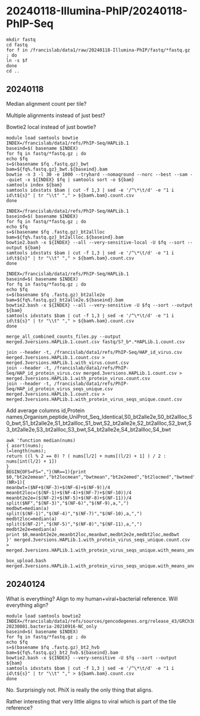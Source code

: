 
#	20240118-Illumina-PhIP/20240118-PhIP-Seq


```
mkdir fastq
cd fastq
for f in /francislab/data1/raw/20240118-Illumina-PhIP/fastq/*fastq.gz ; do
ln -s $f
done
cd ..
```


##	20240118


Median alignment count per tile?

Multiple alignments instead of just best?

Bowtie2 local instead of just bowtie?




```
module load samtools bowtie
INDEX=/francislab/data1/refs/PhIP-Seq/HAPLib.1
baseind=$( basename $INDEX)
for fq in fastq/*fastq.gz ; do
echo $fq
s=$(basename $fq .fastq.gz)_bwt
bam=${fq%.fastq.gz}_bwt.${baseind}.bam
bowtie -n 3 -l 30 -e 1000 --tryhard --nomaqround --norc --best --sam --quiet -x ${INDEX} $fq | samtools sort -o ${bam}
samtools index ${bam}
samtools idxstats $bam | cut -f 1,3 | sed -e '/^\*\t/d' -e "1 i id\t${s}" | tr "\\t" "," > ${bam%.bam}.count.csv
done

INDEX=/francislab/data1/refs/PhIP-Seq/HAPLib.1
baseind=$( basename $INDEX)
for fq in fastq/*fastq.gz ; do
echo $fq
s=$(basename $fq .fastq.gz)_bt2allloc
bam=${fq%.fastq.gz}_bt2allloc.${baseind}.bam
bowtie2.bash -x ${INDEX} --all --very-sensitive-local -U $fq --sort --output ${bam}
samtools idxstats $bam | cut -f 1,3 | sed -e '/^\*\t/d' -e "1 i id\t${s}" | tr "\\t" "," > ${bam%.bam}.count.csv
done

INDEX=/francislab/data1/refs/PhIP-Seq/HAPLib.1
baseind=$( basename $INDEX)
for fq in fastq/*fastq.gz ; do
echo $fq
s=$(basename $fq .fastq.gz)_bt2alle2e
bam=${fq%.fastq.gz}_bt2alle2e.${baseind}.bam
bowtie2.bash -x ${INDEX} --all --very-sensitive -U $fq --sort --output ${bam}
samtools idxstats $bam | cut -f 1,3 | sed -e '/^\*\t/d' -e "1 i id\t${s}" | tr "\\t" "," > ${bam%.bam}.count.csv
done

```





```
merge_all_combined_counts_files.py --output merged.3versions.HAPLib.1.count.csv fastq/S?_b*.*HAPLib.1.count.csv

join --header -t, /francislab/data1/refs/PhIP-Seq/HAP_id_virus.csv merged.3versions.HAPLib.1.count.csv > merged.3versions.HAPLib.1.with_virus.count.csv
join --header -t, /francislab/data1/refs/PhIP-Seq/HAP_id_protein_virus.csv merged.3versions.HAPLib.1.count.csv > merged.3versions.HAPLib.1.with_protein_virus.count.csv
join --header -t, /francislab/data1/refs/PhIP-Seq/HAP_id_protein_virus_seqs_unique.csv merged.3versions.HAPLib.1.count.csv > merged.3versions.HAPLib.1.with_protein_virus_seqs_unique.count.csv

```

Add average columns
id,Protein names,Organism,peptide,UniProt_Seq_Identical,S0_bt2alle2e,S0_bt2allloc,S0_bwt,S1_bt2alle2e,S1_bt2allloc,S1_bwt,S2_bt2alle2e,S2_bt2allloc,S2_bwt,S3_bt2alle2e,S3_bt2allloc,S3_bwt,S4_bt2alle2e,S4_bt2allloc,S4_bwt

```
awk 'function median(nums)
{ asort(nums);
l=length(nums);
return ((l % 2 == 0) ? ( nums[l/2] + nums[(l/2) + 1] ) / 2 : nums[int(l/2) + 1])
}
BEGIN{OFS=FS=","}(NR==1){print $0,"bt2e2emean","bt2locmean","bwtmean","bt2e2emed","bt2locmed","bwtmed"}(NR>1){
meanbwt=($NF+$(NF-3)+$(NF-6)+$(NF-9))/4
meanbt2loc=($(NF-1)+$(NF-4)+$(NF-7)+$(NF-10))/4
meanbt2e2e=($(NF-2)+$(NF-5)+$(NF-8)+$(NF-11))/4
split($NF","$(NF-3)","$(NF-6)","$(NF-9),a,",")
medbwt=median(a)
split($(NF-1)","$(NF-4)","$(NF-7)","$(NF-10),a,",")
medbt2loc=median(a)
split($(NF-2)","$(NF-5)","$(NF-8)","$(NF-11),a,",")
medbt2e2e=median(a)
print $0,meanbt2e2e,meanbt2loc,meanbwt,medbt2e2e,medbt2loc,medbwt
}' merged.3versions.HAPLib.1.with_protein_virus_seqs_unique.count.csv > merged.3versions.HAPLib.1.with_protein_virus_seqs_unique.with_means_and_medians.count.csv

```




```
box_upload.bash merged.3versions.HAPLib.1.with_protein_virus_seqs_unique.with_means_and_medians.count.csv
```



##	20240124

What is everything? Align to my human+viral+bacterial reference. Will everything align?

```
module load samtools bowtie2
INDEX=/francislab/data1/refs/sources/gencodegenes.org/release_43/GRCh38.primary_assembly.genome.viral-20230801.bacteria-20210916-NC_only
baseind=$( basename $INDEX)
for fq in fastq/*fastq.gz ; do
echo $fq
s=$(basename $fq .fastq.gz)_bt2_hvb
bam=${fq%.fastq.gz}_bt2_hvb.${baseind}.bam
bowtie2.bash -x ${INDEX} --very-sensitive -U $fq --sort --output ${bam}
samtools idxstats $bam | cut -f 1,3 | sed -e '/^\*\t/d' -e "1 i id\t${s}" | tr "\\t" "," > ${bam%.bam}.count.csv
done

```

No. Surprisingly not. PhiX is really the only thing that aligns.

Rather interesting that very little aligns to viral which is part of the tile reference?





